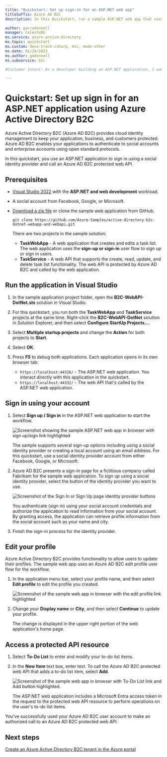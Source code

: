 ```yaml
---
title: "Quickstart: Set up sign-in for an ASP.NET web app"
titleSuffix: Azure AD B2C
description: In this Quickstart, run a sample ASP.NET web app that uses Azure Active Directory B2C to provide account sign-in.

author: garrodonnell
manager: CelesteDG
ms.service: azure-active-directory
ms.topic: quickstart
ms.custom: devx-track-csharp, mvc, mode-other
ms.date: 01/24/2023
ms.author: godonnell
ms.subservice: b2c

#Customer Intent: As a developer building an ASP.NET application, I want to set up sign-in functionality using Azure Active Directory B2C, so that I can authenticate users with social or enterprise accounts and protect my application and customer data.

---
```


# Quickstart: Set up sign in for an ASP.NET application using Azure Active Directory B2C

Azure Active Directory B2C (Azure AD B2C) provides cloud identity management to keep your application, business, and customers protected. Azure AD B2C enables your applications to authenticate to social accounts and enterprise accounts using open standard protocols. 

In this quickstart, you use an ASP.NET application to sign in using a social identity provider and call an Azure AD B2C protected web API.



## Prerequisites

- [Visual Studio 2022](https://visualstudio.microsoft.com/downloads/) with the **ASP.NET and web development** workload.
- A social account from Facebook, Google, or Microsoft.
- [Download a zip file](https://github.com/Azure-Samples/active-directory-b2c-dotnet-webapp-and-webapi/archive/master.zip) or clone the sample web application from GitHub.

    ```
    git clone https://github.com/Azure-Samples/active-directory-b2c-dotnet-webapp-and-webapi.git
    ```

    There are two projects in the sample solution:

    - **TaskWebApp** - A web application that creates and edits a task list. The web application uses the **sign-up or sign-in** user flow to sign up or sign in users.
    - **TaskService** - A web API that supports the create, read, update, and delete task list functionality. The web API is protected by Azure AD B2C and called by the web application.

## Run the application in Visual Studio

1. In the sample application project folder, open the **B2C-WebAPI-DotNet.sln** solution in Visual Studio.
1. For this quickstart, you run both the **TaskWebApp** and **TaskService** projects at the same time. Right-click the **B2C-WebAPI-DotNet** solution in Solution Explorer, and then select **Configure StartUp Projects...**.
1. Select **Multiple startup projects** and change the **Action** for both projects to **Start**.
1. Select **OK**.
1. Press **F5** to debug both applications. Each application opens in its own browser tab:

    - `https://localhost:44316/` - The ASP.NET web application. You interact directly with this application in the quickstart.
    - `https://localhost:44332/` - The web API that's called by the ASP.NET web application.

## Sign in using your account

1. Select **Sign up / Sign in** in the ASP.NET web application to start the workflow.

    ![Screenshot showing the sample ASP.NET web app in browser with sign up/sign link highlighted](./media/quickstart-web-app-dotnet/web-app-sign-in.png)

    The sample supports several sign-up options including using a social identity provider or creating a local account using an email address. For this quickstart, use a social identity provider account from either Facebook, Google, or Microsoft.

1. Azure AD B2C presents a sign-in page for a fictitious company called Fabrikam for the sample web application. To sign up using a social identity provider, select the button of the identity provider you want to use.

    ![Screenshot of the Sign In or Sign Up page identity provider buttons](./media/quickstart-web-app-dotnet/sign-in-or-sign-up-web.png)

    You authenticate (sign in) using your social account credentials and authorize the application to read information from your social account. By granting access, the application can retrieve profile information from the social account such as your name and city.

1. Finish the sign-in process for the identity provider.

## Edit your profile

Azure Active Directory B2C provides functionality to allow users to update their profiles. The sample web app uses an Azure AD B2C edit profile user flow for the workflow.

1. In the application menu bar, select your profile name, and then select **Edit profile** to edit the profile you created.

    ![Screenshot of the sample web app in browser with the edit profile link highlighted](./media/quickstart-web-app-dotnet/edit-profile-web.png)

1. Change your **Display name** or **City**, and then select **Continue** to update your profile.

    The change is displayed in the upper right portion of the web application's home page.

## Access a protected API resource

1. Select **To-Do List** to enter and modify your to-do list items.

1. In the **New Item** text box, enter text. To call the Azure AD B2C protected web API that adds a to-do list item, select **Add**.

    ![Screenshot of the sample web app in browser with To-Do List link and Add button highlighted.](./media/quickstart-web-app-dotnet/add-todo-item-web.png)

    The ASP.NET web application includes a Microsoft Entra access token in the request to the protected web API resource to perform operations on the user's to-do list items.

You've successfully used your Azure AD B2C user account to make an authorized call to an Azure AD B2C protected web API.


## Next steps

[Create an Azure Active Directory B2C tenant in the Azure portal](tutorial-create-tenant.md)
